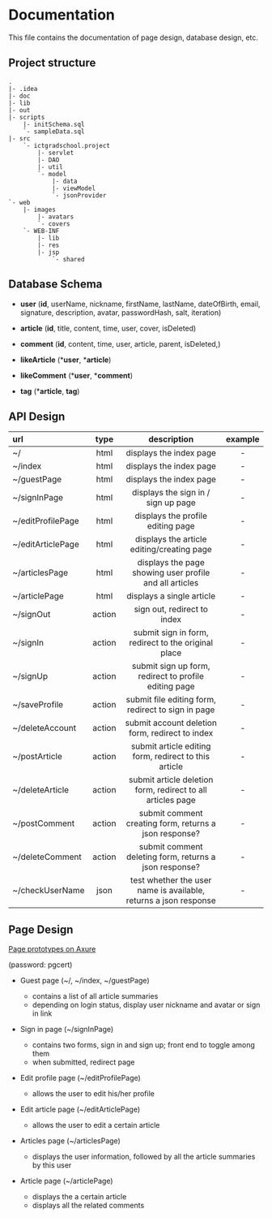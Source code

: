 # Documentation
This file contains the documentation of page design, database design, etc.

## Project structure
```
.
|- .idea
|- doc
|- lib
|- out
|- scripts
    |- initSchema.sql
    `- sampleData.sql
|- src
    `- ictgradschool.project
        |- servlet
        |- DAO
        |- util
        `- model
            |- data
            |- viewModel
            `- jsonProvider
`- web
    |- images
        |- avatars
        `- covers
    `- WEB-INF
        |- lib
        |- res
        |- jsp
            `- shared
```

## Database Schema
- **user**
(**id**, userName, nickname, firstName, lastName, dateOfBirth, email, signature, description, avatar, passwordHash, salt, iteration)

- **article**
(**id**, title, content, time, user, cover, isDeleted)

- **comment**
(**id**, content, time, user, article, parent, isDeleted,)

- **likeArticle**
(***user**, ***article**)

- **likeComment**
(***user**, ***comment**)

- **tag**
(***article**, **tag**)

## API Design
| url | type | description | example |
|:---|:---:|:---:|:---:|
| ~/ | html | displays the index page | - |
| ~/index | html | displays the index page | - | 
| ~/guestPage |html| displays the index page | - |
| ~/signInPage |html| displays the sign in / sign up page| - |
| ~/editProfilePage |html| displays the profile editing page | - |
| ~/editArticlePage |html| displays the article editing/creating page| - |
| ~/articlesPage |html| displays the page showing user profile and all articles| - |
| ~/articlePage |html| displays a single article| - |
| ~/signOut |action| sign out, redirect to index| - |
| ~/signIn |action| submit sign in form, redirect to the original place| - |
| ~/signUp |action| submit sign up form, redirect to profile editing page| - |
| ~/saveProfile |action| submit file editing form, redirect to sign in page| - |
| ~/deleteAccount |action| submit account deletion form, redirect to index| - |
| ~/postArticle |action| submit article editing form, redirect to this article| - |
| ~/deleteArticle |action| submit article deletion form, redirect to all articles page| - |
| ~/postComment |action| submit comment creating form, returns a json response? | - |
| ~/deleteComment |action| submit comment deleting form, returns a json response? | - |
| ~/checkUserName |json| test whether the user name is available, returns a json response | - |

## Page Design

[Page prototypes on Axure](https://3uzaen.axshare.com/)

(password: pgcert)

- Guest page (~/, ~/index, ~/guestPage)
    - contains a list of all article summaries
    - depending on login status, display user nickname and avatar or sign in link
    
- Sign in page (~/signInPage)
    - contains two forms, sign in and sign up; front end to toggle among them
    - when submitted, redirect page
    
- Edit profile page (~/editProfilePage)
    - allows the user to edit his/her profile
    
- Edit article page (~/editArticlePage)
    - allows the user to edit a certain article
    
- Articles page (~/articlesPage)
    - displays the user information, followed by all the article summaries by this user
    
- Article page (~/articlePage)
    - displays the a certain article
    - displays all the related comments
